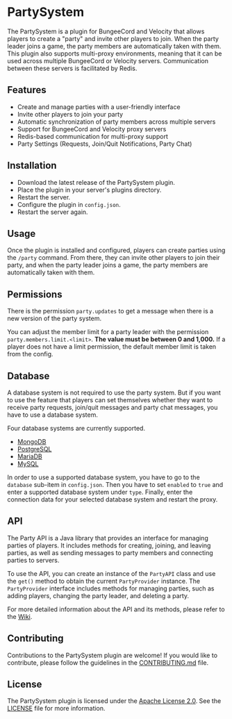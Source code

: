 # PartySystem
The PartySystem is a plugin for BungeeCord and Velocity that allows players to create a "party" and invite other players to join. When the party leader joins a game, the party members are automatically taken with them. This plugin also supports multi-proxy environments, meaning that it can be used across multiple BungeeCord or Velocity servers. Communication between these servers is facilitated by Redis.

## Features
* Create and manage parties with a user-friendly interface
* Invite other players to join your party
* Automatic synchronization of party members across multiple servers
* Support for BungeeCord and Velocity proxy servers
* Redis-based communication for multi-proxy support
* Party Settings (Requests, Join/Quit Notifications, Party Chat)

## Installation
* Download the latest release of the PartySystem plugin.
* Place the plugin in your server's plugins directory.
* Restart the server.
* Configure the plugin in `config.json`.
* Restart the server again.

## Usage
Once the plugin is installed and configured, players can create parties using the `/party` command. From there, they can invite other players to join their party, and when the party leader joins a game, the party members are automatically taken with them.

## Permissions
There is the permission `party.updates` to get a message when there is a new version of the party system.

You can adjust the member limit for a party leader with the permission `party.members.limit.<limit>`. **The value must be between 0 and 1,000.** If a player does not have a limit permission, the default member limit is taken from the config.

## Database
A database system is not required to use the party system. But if you want to use the feature that players can set themselves whether they want to receive party requests, join/quit messages and party chat messages, you have to use a database system.

Four database systems are currently supported.
* [MongoDB](https://www.mongodb.com)
* [PostgreSQL](https://www.postgresql.org)
* [MariaDB](https://mariadb.org)
* [MySQL](https://www.mysql.com/)

In order to use a supported database system, you have to go to the `database` sub-item in `config.json`. Then you have to set `enabled` to `true` and enter a supported database system under `type`. Finally, enter the connection data for your selected database system and restart the proxy.

## API
The Party API is a Java library that provides an interface for managing parties of players. It includes methods for creating, joining, and leaving parties, as well as sending messages to party members and connecting parties to servers.

To use the API, you can create an instance of the `PartyAPI` class and use the `get()` method to obtain the current `PartyProvider` instance. The `PartyProvider` interface includes methods for managing parties, such as adding players, changing the party leader, and deleting a party.

For more detailed information about the API and its methods, please refer to the [Wiki](https://github.com/Dominik48N/party-system/wiki/API).

## Contributing
Contributions to the PartySystem plugin are welcome! If you would like to contribute, please follow the guidelines in the [CONTRIBUTING.md](CONTRIBUTING.md) file.

## License
The PartySystem plugin is licensed under the [Apache License 2.0](https://www.apache.org/licenses/LICENSE-2.0). See the [LICENSE](LICENSE) file for more information.
